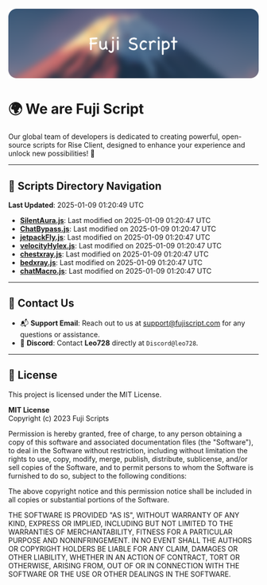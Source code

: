 ![Banner](.github/b.webp)

# 🌍 **We are Fuji Script**

Our global team of developers is dedicated to creating powerful, open-source scripts for Rise Client, designed to enhance your experience and unlock new possibilities! 🌟

---
<!-- SCRIPTS_NAVIGATION_START -->
## 📂 **Scripts Directory Navigation**

**Last Updated**: 2025-01-09 01:20:49 UTC

- **[SilentAura.js](scripts/SilentAura.js)**: Last modified on 2025-01-09 01:20:47 UTC
- **[ChatBypass.js](scripts/ChatBypass.js)**: Last modified on 2025-01-09 01:20:47 UTC
- **[jetpackFly.js](scripts/jetpackFly.js)**: Last modified on 2025-01-09 01:20:47 UTC
- **[velocityHylex.js](scripts/velocityHylex.js)**: Last modified on 2025-01-09 01:20:47 UTC
- **[chestxray.js](scripts/chestxray.js)**: Last modified on 2025-01-09 01:20:47 UTC
- **[bedxray.js](scripts/bedxray.js)**: Last modified on 2025-01-09 01:20:47 UTC
- **[chatMacro.js](scripts/chatMacro.js)**: Last modified on 2025-01-09 01:20:47 UTC

<!-- SCRIPTS_NAVIGATION_END -->

---

## 💬 **Contact Us**  
- 📬 **Support Email**: Reach out to us at [support@fujiscript.com](mailto:support@fujiscript.com) for any questions or assistance.  
- 💬 **Discord**: Contact **Leo728** directly at `Discord@leo728`.

---

## 📜 **License**

This project is licensed under the MIT License.  

**MIT License**  
Copyright (c) 2023 Fuji Scripts  

Permission is hereby granted, free of charge, to any person obtaining a copy of this software and associated documentation files (the "Software"), to deal in the Software without restriction, including without limitation the rights to use, copy, modify, merge, publish, distribute, sublicense, and/or sell copies of the Software, and to permit persons to whom the Software is furnished to do so, subject to the following conditions:  

The above copyright notice and this permission notice shall be included in all copies or substantial portions of the Software.  

THE SOFTWARE IS PROVIDED "AS IS", WITHOUT WARRANTY OF ANY KIND, EXPRESS OR IMPLIED, INCLUDING BUT NOT LIMITED TO THE WARRANTIES OF MERCHANTABILITY, FITNESS FOR A PARTICULAR PURPOSE AND NONINFRINGEMENT. IN NO EVENT SHALL THE AUTHORS OR COPYRIGHT HOLDERS BE LIABLE FOR ANY CLAIM, DAMAGES OR OTHER LIABILITY, WHETHER IN AN ACTION OF CONTRACT, TORT OR OTHERWISE, ARISING FROM, OUT OF OR IN CONNECTION WITH THE SOFTWARE OR THE USE OR OTHER DEALINGS IN THE SOFTWARE.  
